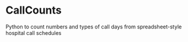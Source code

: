# CallCounts
Python to count numbers and types of call days from spreadsheet-style hospital call schedules 
